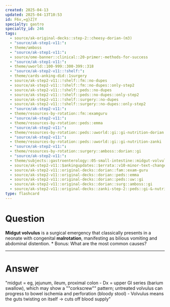 ```yaml
---
created: 2025-04-13
updated: 2025-04-13T10:53
id: F6v,=g}Z]Y
specialty: gastro
specialty_id: 246
tags:
  - source/ak-original-decks::step-2::cheesy-dorian-(m3)
  - "source/ak-step1-v11:": 
  - theme/amboss
  - "source/ak-step1-v11:": 
  - source/ome-banner::clinical::20-primer:-methods-for-success
  - "source/ak-step1-v11:": 
  - theme/uworld::100-999::300-399::318
  - "source/ak-step2-v11::!shelf:": 
  - theme/cards-anking-did::1surgery
  - source/ak-step2-v11::!shelf::fm::no-dupes
  - source/ak-step2-v11::!shelf::fm::no-dupes::only-step2
  - source/ak-step2-v11::!shelf::peds::no-dupes
  - source/ak-step2-v11::!shelf::peds::no-dupes::only-step2
  - source/ak-step2-v11::!shelf::surgery::no-dupes
  - source/ak-step2-v11::!shelf::surgery::no-dupes::only-step2
  - "source/ak-step2-v11:": 
  - theme/resources-by-rotation::fm::examguru
  - "source/ak-step2-v11:": 
  - theme/resources-by-rotation::peds::emma
  - "source/ak-step2-v11:": 
  - theme/resources-by-rotation::peds::uworld::gi::gi-nutrition-dorian
  - "source/ak-step2-v11:": 
  - theme/resources-by-rotation::peds::uworld::gi::gi-nutrition-zanki
  - "source/ak-step2-v11:": 
  - theme/resources-by-rotation::surgery::amboss::dorian::gi
  - "source/ak-step2-v11:": 
  - theme/subjects::gastroenterology::05-small-intestine::midgut-volvulus
  - source/ak-step2-v11::$ankingupdates::$errata::v10-minor-text-changes
  - source/ak-step2-v11::original-decks::dorian::fam::exam-guru
  - source/ak-step2-v11::original-decks::dorian::peds::emma
  - source/ak-step2-v11::original-decks::dorian::peds::uw::gi
  - source/ak-step2-v11::original-decks::dorian::surg::amboss::gi
  - source/ak-step2-v11::original-decks::zanki-step-2::peds::gi-&-nutrition"
type: flashcard
---
```


# Question
**Midgut volvulus** is a surgical emergency that classically presents in a neonate with congenital **malrotation**, manifesting as bilious vomiting and abdominal distention.    * Bonus: What are the most common causes?

---

# Answer
"midgut = eg, jejunum, ileum, proximal colon - Dx = upper GI series (barium swallow), which may show a ""corkscrew"" pattern; untreated volvulus can progress to bowel ischemia and perforation (bloody stool) - Volvulus means the guts twisting on itself → cuts off blood supply"